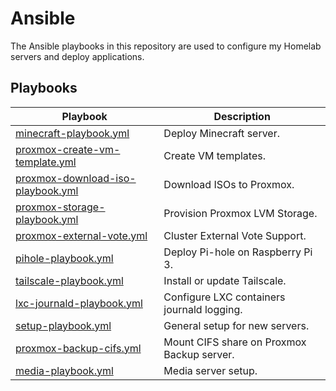 # Ansible

The Ansible playbooks in this repository are used to configure my Homelab servers and deploy applications.

## Playbooks

| Playbook                                                                         | Description                                |
| -------------------------------------------------------------------------------- | ------------------------------------------ |
| [minecraft-playbook.yml](playbooks/minecraft-playbook.yml)                       | Deploy Minecraft server.                   |
| [proxmox-create-vm-template.yml](playbooks/proxmox-create-vm-template.yml)       | Create VM templates.                       |
| [proxmox-download-iso-playbook.yml](playbooks/proxmox-download-iso-playbook.yml) | Download ISOs to Proxmox.                  |
| [proxmox-storage-playbook.yml](playbooks/proxmox-storage-playbook.yml)           | Provision Proxmox LVM Storage.             |
| [proxmox-external-vote.yml](playbooks/proxmox-external-vote.yml)                 | Cluster External Vote Support.             |
| [pihole-playbook.yml](playbooks/pihole-playbook.yml)                             | Deploy Pi-hole on Raspberry Pi 3.          |
| [tailscale-playbook.yml](playbooks/tailscale-playbook.yml)                       | Install or update Tailscale.               |
| [lxc-journald-playbook.yml](playbooks/lxc-journald-playbook.yml)                 | Configure LXC containers journald logging. |
| [setup-playbook.yml](playbooks/setup-playbook.yml)                               | General setup for new servers.             |
| [proxmox-backup-cifs.yml](playbooks/proxmox-backup-cifs.yml)                     | Mount CIFS share on Proxmox Backup server. |
| [media-playbook.yml](playbooks/media-playbook.yml)                               | Media server setup.                        |
